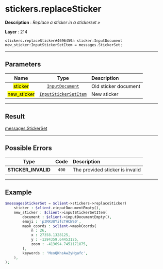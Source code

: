 # stickers.replaceSticker

**Description** : *Replace a sticker in a stickerset &raquo;*

**Layer** : 214

```tl
stickers.replaceSticker#4696459a sticker:InputDocument new_sticker:InputStickerSetItem = messages.StickerSet;
```

---

## Parameters

| Name | Type | Description |
| :---: | :---: | :--- |
| <mark>sticker</mark> | [`InputDocument`](type/InputDocument) | Old sticker document |
| <mark>new_sticker</mark> | [`InputStickerSetItem`](type/InputStickerSetItem) | New sticker |

---

## Result

[messages.StickerSet](type/messages.StickerSet)

---

## Possible Errors

| Type | Code | Description |
| :---: | :---: | :--- |
| **STICKER_INVALID** | `400` | The provided sticker is invalid |

---

## Example

```php
$messagesStickerSet = $client->stickers->replaceSticker(
	sticker : $client->inputDocumentEmpty(),
	new_sticker : $client->inputStickerSetItem(
		document : $client->inputDocumentEmpty(),
		emoji : 'p3MXU8YifcTHCWS0',
		mask_coords : $client->maskCoords(
			n : 26,
			x : 27358.1328125,
			y : -1294359.64453125,
			zoom : -413694.7451171875,
		),
		keywords : 'MeoQKhsAw2yHgafc',
	),
);
```